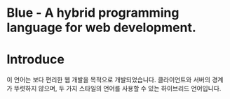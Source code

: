 # Blue - A hybrid programming language for web development.

# Introduce
이 언어는 보다 편리한 웹 개발을 목적으로 개발되었습니다.
클라이언트와 서버의 경계가 뚜렷하지 않으며, 두 가지 스타일의 언어를 사용할 수 있는 하이브리드 언어입니다.
